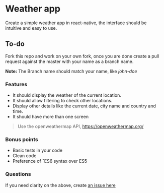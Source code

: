 # Weather app

Create a simple weather app in react-native, the interface should be intuitive and easy to use.

## To-do 

Fork this repo and work on your own fork, once you are done create a pull request against the master with your name as a branch name.  

**Note:** The Branch name should match your name, like *john-doe*  

### Features 

- It should display the weather of the current location.
- It should allow filtering to check other locations.
- Display other details like the current date, city name and country and time. 
- It should have more than one screen

> Use the openweathermap API, 
https://openweathermap.org/



### Bonus points

- Basic tests in your code
- Clean code 
- Preference of ˆES6 syntax over ES5

### Questions

If you need clarity on the above, create [an issue here](https://github.com/BongoHive/weather-app/issues)
